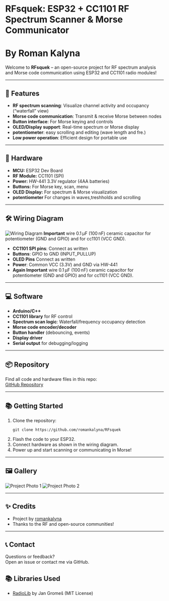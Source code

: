 # RFsquek: ESP32 + CC1101 RF Spectrum Scanner & Morse Communicator 
# By Roman Kalyna 

Welcome to **RFsquek** – an open-source project for RF spectrum analysis and Morse code communication using ESP32 and CC1101 radio modules!

---

## 🚀 Features

- **RF spectrum scanning**: Visualize channel activity and occupancy (“waterfall” view)
- **Morse code communication**: Transmit & receive Morse between nodes
- **Button interface**: For Morse keying and controls
- **OLED/Display support**: Real-time spectrum or Morse display
- **potentiometer**: easy scrolling and editing (wave length and fre.)
- **Low power operation**: Efficient design for portable use

---

## 🔧 Hardware

- **MCU:** ESP32 Dev Board
- **RF Module:** CC1101 (SPI)
- **Power:** HW-441 3.3V regulator (4AA batteries)
- **Buttons:** For Morse key, scan, menu
- **OLED Display:** For spectrum & Morse visualization 
- **potentiometer** For changes in waves,treshholds and scrolling
---

## 🛠️ Wiring Diagram

![Wiring Diagram](WiringDiagram.png)
**Important** wire  0.1 μF (100 nF) ceramic capacitor for potentiometer (GND and GPIO) and for cc1101 (VCC GND).
- **CC1101 SPI pins**: Connect as written
- **Buttons**: GPIO to GND (INPUT_PULLUP)
- **OLED Pins** Connect as written 
- **Power**: Common VCC (3.3V) and GND via HW-441
- **Again Important** wire  0.1 μF (100 nF) ceramic capacitor for potentiometer (GND and GPIO) and for cc1101 (VCC GND).
---

## 💻 Software

- **Arduino/C++**
- **CC1101 library** for RF control
- **Spectrum scan logic**: Waterfall/frequency occupancy detection
- **Morse code encoder/decoder**
- **Button handler** (debouncing, events)
- **Display driver** 
- **Serial output** for debugging/logging

---

## 📦 Repository

Find all code and hardware files in this repo:  
[GitHub Repository](https://github.com/romankalyna/RFsquek)

---

## 📚 Getting Started

1. Clone the repository:
   ```
   git clone https://github.com/romankalyna/RFsquek
   ```
2. Flash the code to your ESP32.
3. Connect hardware as shown in the wiring diagram.
4. Power up and start scanning or communicating in Morse!

---

## 🖼️ Gallery

![Project Photo 1](photo1RF.jpeg)
![Project Photo 2](photo2RF.jpeg)

---

## ✨ Credits

- Project by [romankalyna](https://github.com/romankalyna)
- Thanks to the RF and open-source communities!

---

## 📞 Contact

Questions or feedback?  
Open an issue or contact me via GitHub.
## 📚 Libraries Used

- [RadioLib](https://github.com/jgromes/RadioLib) by Jan Gromeš (MIT License)
